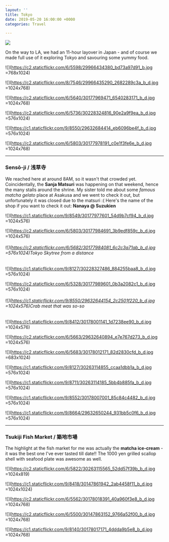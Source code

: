 ```yaml
---
layout: ''
title: Tokyo
date: 2019-05-20 16:00:00 +0000
categories: Travel

---
```

<img src="https://zhenzhenislove.files.wordpress.com/2016/10/tokyo-2016.jpg" class="fit image">

On the way to LA, we had an 11-hour layover in Japan - and of course we made full use of it exploring Tokyo and savouring some yummy food.

![](https://c2.staticflickr.com/6/5598/29966434380_bd73a97d91_b.jpg =768x1024)

<!--more-->

![](https://c2.staticflickr.com/8/7546/29966435290_2682289c3a_b_d.jpg =1024x768)

![](https://c2.staticflickr.com/6/5640/30177969471_6540283171_b_d.jpg =1024x768)

![](https://c2.staticflickr.com/6/5736/30228324816_90e2a9f9ea_b_d.jpg =576x1024)

![](https://c1.staticflickr.com/9/8550/29632684414_eb6096be4f_b_d.jpg =576x1024)

![](https://c2.staticflickr.com/6/5803/30177978191_c0e1f3fe6e_b_d.jpg =1024x768)

***

### Sensō-ji / 浅草寺

We reached here at around 8AM, so it wasn't that crowded yet. Coincidentally, the **Sanja Matsuri** was happening on that weekend, hence the many stalls around the shrine. My sister told me about some _famous matcha gelato_ place at Asakusa and we went to check it out, but unfortunately it was closed due to the matsuri :( Here's the name of the shop if you want to check it out: **Nanaya @ Suzukien**

![](https://c1.staticflickr.com/9/8549/30177977601_54d9b7cf94_b_d.jpg =1024x576)

![](https://c2.staticflickr.com/6/5803/30177984691_3b9edf859c_b_d.jpg =1024x576)

###### ![](https://c2.staticflickr.com/6/5682/30177984081_6c2c3a71ab_b_d.jpg =576x1024)Tokyo Skytree from a distance

![](https://c1.staticflickr.com/9/8127/30228327486_884255baa8_b_d.jpg =576x1024)

![](https://c2.staticflickr.com/6/5328/30177989601_0b3a2082c1_b_d.jpg =576x1024)

###### ![](https://c1.staticflickr.com/9/8550/29632644154_2c2501f220_b_d.jpg =1024x576)Crab meat that was so-so

![](https://c1.staticflickr.com/9/8412/30178001141_1d7238ee90_b_d.jpg =1024x576)

![](https://c2.staticflickr.com/6/5663/29632640894_e7e767d273_b_d.jpg =1024x576)

![](https://c2.staticflickr.com/6/5683/30178012171_82d2830cfd_b_d.jpg =683x1024)

![](https://c1.staticflickr.com/9/8127/30263114855_ccaa1dbb1a_b_d.jpg =576x1024)

![](https://c1.staticflickr.com/9/8711/30263114185_5bb4b885fa_b_d.jpg =576x1024)

![](https://c1.staticflickr.com/9/8552/30178007001_85c84c4482_b_d.jpg =576x1024)

![](https://c1.staticflickr.com/9/8664/29632650244_931bb5c0f6_b_d.jpg =576x1024)

***

### Tsukiji Fish Market / 築地市場

The highlight at the fish market for me was actually the **matcha ice-cream** - it was the best one I've ever tasted till date!! The 1000 yen grilled scallop shell with seafood plate was awesome as well.

![](https://c2.staticflickr.com/6/5822/30263115565_52dd57f39b_b_d.jpg =1024x819)

![](https://c1.staticflickr.com/9/8418/30147861942_2ab4458f11_b_d.jpg =1024x1024)

![](https://c2.staticflickr.com/6/5562/30178018391_40a960f3e8_b_d.jpg =1024x768)

![](https://c2.staticflickr.com/6/5500/30147863152_9766a52f00_b_d.jpg =1024x768)

![](https://c1.staticflickr.com/9/8140/30178017171_4ddda9b5e8_b_d.jpg =1024x768)